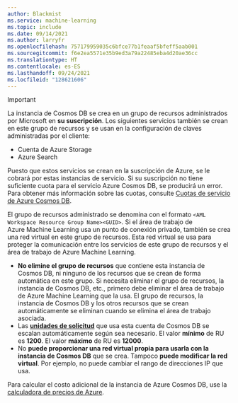 ```yaml
---
author: Blackmist
ms.service: machine-learning
ms.topic: include
ms.date: 09/14/2021
ms.author: larryfr
ms.openlocfilehash: 757179959035c6bfce77b1feaaf5bfeff5aab001
ms.sourcegitcommit: f6e2ea5571e35b9ed3a79a22485eba4d20ae36cc
ms.translationtype: HT
ms.contentlocale: es-ES
ms.lasthandoff: 09/24/2021
ms.locfileid: "128621606"
---
```

> [!IMPORTANT]
> La instancia de Cosmos DB se crea en un grupo de recursos administrados por Microsoft en __su suscripción__. Los siguientes servicios también se crean en este grupo de recursos y se usan en la configuración de claves administradas por el cliente:
> * Cuenta de Azure Storage
> * Azure Search
>
> Puesto que estos servicios se crean en la suscripción de Azure, se le cobrará por estas instancias de servicio. Si su suscripción no tiene suficiente cuota para el servicio Azure Cosmos DB, se producirá un error. Para obtener más información sobre las cuotas, consulte [Cuotas de servicio de Azure Cosmos DB](/azure/cosmos-db/concepts-limits).
>
> El grupo de recursos administrado se denomina con el formato `<AML Workspace Resource Group Name><GUID>`. Si el área de trabajo de Azure Machine Learning usa un punto de conexión privado, también se crea una red virtual en este grupo de recursos. Esta red virtual se usa para proteger la comunicación entre los servicios de este grupo de recursos y el área de trabajo de Azure Machine Learning.
> 
> * __No elimine el grupo de recursos__ que contiene esta instancia de Cosmos DB, ni ninguno de los recursos que se crean de forma automática en este grupo. Si necesita eliminar el grupo de recursos, la instancia de Cosmos DB, etc., primero debe eliminar el área de trabajo de Azure Machine Learning que la usa. El grupo de recursos, la instancia de Cosmos DB y los otros recursos que se crean automáticamente se eliminan cuando se elimina el área de trabajo asociada.
> * Las [__unidades de solicitud__](../articles/cosmos-db/request-units.md) que usa esta cuenta de Cosmos DB se escalan automáticamente según sea necesario. El valor __mínimo__ de RU es __1200__. El valor __máximo__ de RU es __12000__.
> * No __puede proporcionar una red virtual propia para usarla con la instancia de Cosmos DB__ que se crea. Tampoco __puede modificar la red virtual__. Por ejemplo, no puede cambiar el rango de direcciones IP que usa.
> 
> Para calcular el costo adicional de la instancia de Azure Cosmos DB, use la [calculadora de precios de Azure](https://azure.microsoft.com/pricing/calculator/).